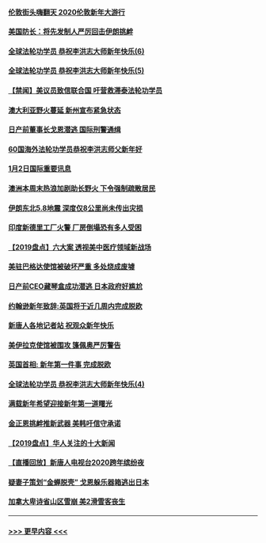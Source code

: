 #### [伦敦街头嗨翻天 2020伦敦新年大游行](../pages/prog202/a102743925.md?t=01031001) 
#### [美国防长：将先发制人严厉回击伊朗挑衅](../pages/prog202/a102743930.md?t=01031001) 
#### [全球法轮功学员 恭祝李洪志大师新年快乐(6)](../pages/prog202/a102743899.md?t=01031001) 
#### [全球法轮功学员 恭祝李洪志大师新年快乐(5)](../pages/prog202/a102743766.md?t=01031001) 
#### [【禁闻】美议员致信联合国 吁营救滞泰法轮功学员](../pages/prog202/a102743781.md?t=01031001) 
#### [澳大利亚野火蔓延 新州宣布紧急状态](../pages/prog202/a102743681.md?t=01031001) 
#### [日产前董事长戈恩潜逃 国际刑警通缉](../pages/prog202/a102743676.md?t=01031001) 
#### [60国海外法轮功学员恭祝李洪志师父新年好](../pages/prog202/a102743628.md?t=01031001) 
#### [1月2日国际重要讯息](../pages/prog202/a102743488.md?t=01031001) 
#### [澳洲本周末热浪加剧助长野火 下令强制疏散居民](../pages/prog202/a102743421.md?t=01031001) 
#### [伊朗东北5.8地震 深度仅8公里尚未传出灾损](../pages/prog202/a102743396.md?t=01031001) 
#### [印度新德里工厂火警 厂房倒塌恐有多人受困](../pages/prog202/a102743386.md?t=01031001) 
#### [【2019盘点】六大案 透视美中医疗领域新战场](../pages/prog202/a102743227.md?t=01031001) 
#### [美驻巴格达使馆被破坏严重 多处烧成废墟](../pages/prog202/a102743244.md?t=01031001) 
#### [日产前CEO藏琴盒成功潜逃 日本政府好尴尬](../pages/prog202/a102742937.md?t=01031001) 
#### [约翰逊新年致辞:英国将于近几周内完成脱欧](../pages/prog202/a102742956.md?t=01031001) 
#### [新唐人各地记者站 祝观众新年快乐](../pages/prog202/a102742785.md?t=01031001) 
#### [美伊拉克使馆被围攻 篷佩奥严厉警告](../pages/prog202/a102742994.md?t=01031001) 
#### [英国首相: 新年第一件事 完成脱欧](../pages/prog202/a102742907.md?t=01031001) 
#### [全球法轮功学员 恭祝李洪志大师新年快乐(4)](../pages/prog202/a102742900.md?t=01031001) 
#### [满载新年希望迎接新年第一道曙光](../pages/prog202/a102742809.md?t=01031001) 
#### [金正恩挑衅推新武器 美韩吁信守承诺](../pages/prog202/a102742799.md?t=01031001) 
#### [【2019盘点】华人关注的十大新闻](../pages/prog202/a102742748.md?t=01031001) 
#### [【直播回放】新唐人电视台2020跨年缤纷夜](../pages/prog202/a102738273.md?t=01031001) 
#### [疑妻子策划“金蝉脱壳” 戈恩躲乐器箱逃出日本](../pages/prog202/a102742535.md?t=01031001) 
#### [加拿大卑诗省山区雪崩 美2滑雪客丧生](../pages/prog202/a102742491.md?t=01031001) 

----
#### [ >>> 更早内容 <<< ](../indexes/prog202-earlier.md)
